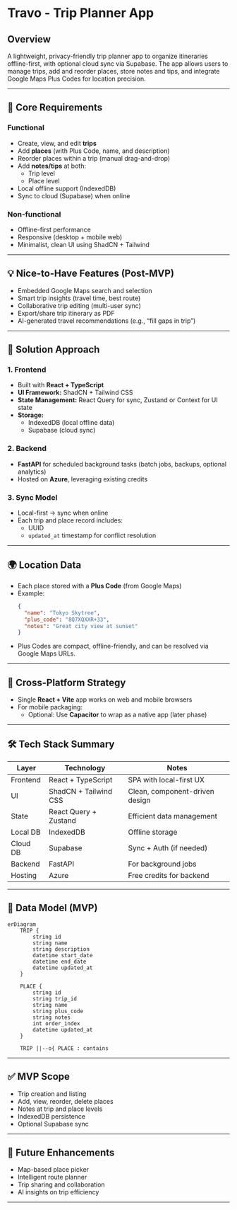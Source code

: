 # Travo - Trip Planner App

## Overview
A lightweight, privacy-friendly trip planner app to organize itineraries offline-first, with optional cloud sync via Supabase. The app allows users to manage trips, add and reorder places, store notes and tips, and integrate Google Maps Plus Codes for location precision.

---

## 🧩 Core Requirements

### Functional
- Create, view, and edit **trips**
- Add **places** (with Plus Code, name, and description)
- Reorder places within a trip (manual drag-and-drop)
- Add **notes/tips** at both:
  - Trip level
  - Place level
- Local offline support (IndexedDB)
- Sync to cloud (Supabase) when online

### Non-functional
- Offline-first performance
- Responsive (desktop + mobile web)
- Minimalist, clean UI using ShadCN + Tailwind

---

## 💡 Nice-to-Have Features (Post-MVP)
- Embedded Google Maps search and selection  
- Smart trip insights (travel time, best route)  
- Collaborative trip editing (multi-user sync)  
- Export/share trip itinerary as PDF  
- AI-generated travel recommendations (e.g., “fill gaps in trip”)  

---

## 🧠 Solution Approach

### 1. Frontend
- Built with **React + TypeScript**
- **UI Framework:** ShadCN + Tailwind CSS
- **State Management:** React Query for sync, Zustand or Context for UI state
- **Storage:**
  - IndexedDB (local offline data)
  - Supabase (cloud sync)

### 2. Backend
- **FastAPI** for scheduled background tasks (batch jobs, backups, optional analytics)
- Hosted on **Azure**, leveraging existing credits

### 3. Sync Model
- Local-first → sync when online
- Each trip and place record includes:
  - UUID
  - `updated_at` timestamp for conflict resolution

---

## 🌍 Location Data
- Each place stored with a **Plus Code** (from Google Maps)
- Example:
  ```json
  {
    "name": "Tokyo Skytree",
    "plus_code": "8Q7XQXXR+33",
    "notes": "Great city view at sunset"
  }
  ```
- Plus Codes are compact, offline-friendly, and can be resolved via Google Maps URLs.

---

## 📱 Cross-Platform Strategy
- Single **React + Vite** app works on web and mobile browsers
- For mobile packaging:
  - Optional: Use **Capacitor** to wrap as a native app (later phase)

---

## 🛠️ Tech Stack Summary

| Layer | Technology | Notes |
|-------|-------------|-------|
| Frontend | React + TypeScript | SPA with local-first UX |
| UI | ShadCN + Tailwind CSS | Clean, component-driven design |
| State | React Query + Zustand | Efficient data management |
| Local DB | IndexedDB | Offline storage |
| Cloud DB | Supabase | Sync + Auth (if needed) |
| Backend | FastAPI | For background jobs |
| Hosting | Azure | Free credits for backend |

---

## 🔄 Data Model (MVP)

```mermaid
erDiagram
    TRIP {
        string id
        string name
        string description
        datetime start_date
        datetime end_date
        datetime updated_at
    }

    PLACE {
        string id
        string trip_id
        string name
        string plus_code
        string notes
        int order_index
        datetime updated_at
    }

    TRIP ||--o{ PLACE : contains
```

---

## ✅ MVP Scope
- Trip creation and listing
- Add, view, reorder, delete places
- Notes at trip and place levels
- IndexedDB persistence
- Optional Supabase sync

---

## 🚀 Future Enhancements
- Map-based place picker
- Intelligent route planner
- Trip sharing and collaboration
- AI insights on trip efficiency

---
